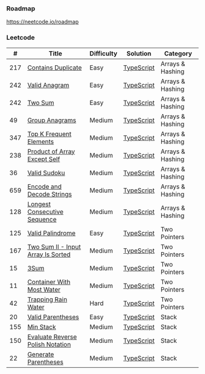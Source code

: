 ### Roadmap

https://neetcode.io/roadmap

### Leetcode

| #   | Title                                                                                                 | Difficulty | Solution                                                           | Category         |
| --- | ----------------------------------------------------------------------------------------------------- | ---------- | ------------------------------------------------------------------ | ---------------- |
| 217 | [Contains Duplicate](https://leetcode.com/problems/contains-duplicate/)                               | Easy       | [TypeScript](./TypeScript/217.contains-duplicate.ts)               | Arrays & Hashing |
| 242 | [Valid Anagram](https://leetcode.com/problems/valid-anagram/)                                         | Easy       | [TypeScript](./TypeScript/242.valid-anagram.ts)                    | Arrays & Hashing |
| 242 | [Two Sum](https://leetcode.com/problems/two-sum/)                                                     | Easy       | [TypeScript](./TypeScript/1.two-sum.ts)                            | Arrays & Hashing |
| 49  | [Group Anagrams](https://leetcode.com/problems/two-sum/)                                              | Medium     | [TypeScript](./TypeScript/49.group-anagrams.ts)                    | Arrays & Hashing |
| 347 | [Top K Frequent Elements](https://leetcode.com/problems/top-k-frequent-elements/)                     | Medium     | [TypeScript](./TypeScript/347.top-k-frequent-elements.ts)          | Arrays & Hashing |
| 238 | [Product of Array Except Self](https://leetcode.com/problems/product-of-array-except-self/)           | Medium     | [TypeScript](./TypeScript/238.product-of-array-except-self.ts)     | Arrays & Hashing |
| 36  | [Valid Sudoku](https://leetcode.com/problems/valid-sudoku/)                                           | Medium     | [TypeScript](./TypeScript/36.valid-sudoku.ts)                      | Arrays & Hashing |
| 659 | [Encode and Decode Strings](https://www.lintcode.com/problem/659/)                                    | Medium     | [TypeScript](./TypeScript/659.encode-and-decode-strings.ts)        | Arrays & Hashing |
| 128 | [Longest Consecutive Sequence](https://leetcode.com/problems/longest-consecutive-sequence/)           | Medium     | [TypeScript](./TypeScript/128.longest-consecutive-sequence.ts)     | Arrays & Hashing |
| 125 | [Valid Palindrome](https://leetcode.com/problems/valid-palindrome/)                                   | Easy       | [TypeScript](./TypeScript/125.valid-palindrome.ts)                 | Two Pointers     |
| 167 | [Two Sum II - Input Array Is Sorted](https://leetcode.com/problems/two-sum-ii-input-array-is-sorted/) | Medium     | [TypeScript](./TypeScript/167.two-sum-ii-input-array-is-sorted.ts) | Two Pointers     |
| 15  | [3Sum](https://leetcode.com/problems/3sum/)                                                           | Medium     | [TypeScript](./TypeScript/15.3sum.ts)                              | Two Pointers     |
| 11  | [Container With Most Water](https://leetcode.com/problems/container-with-most-water/)                 | Medium     | [TypeScript](./TypeScript/11.container-with-most-water.ts)         | Two Pointers     |
| 42  | [Trapping Rain Water](https://leetcode.com/problems/trapping-rain-water/)                             | Hard       | [TypeScript](./TypeScript/42.trapping-rain-water.ts)               | Two Pointers     |
| 20  | [Valid Parentheses](https://leetcode.com/problems/valid-parentheses/)                                 | Easy       | [TypeScript](./TypeScript/20.valid-parentheses.ts)                 | Stack            |
| 155 | [Min Stack](https://leetcode.com/problems/min-stack/)                                                 | Medium     | [TypeScript](./TypeScript/155.min-stack.ts)                        | Stack            |
| 150 | [Evaluate Reverse Polish Notation](https://leetcode.com/problems/evaluate-reverse-polish-notation/)   | Medium     | [TypeScript](./TypeScript/150.evaluate-reverse-polish-notation.ts) | Stack            |
| 22  | [Generate Parentheses](https://leetcode.com/problems/generate-parentheses/)                           | Medium     | [TypeScript](./TypeScript/22.generate-parentheses.ts)              | Stack            |
